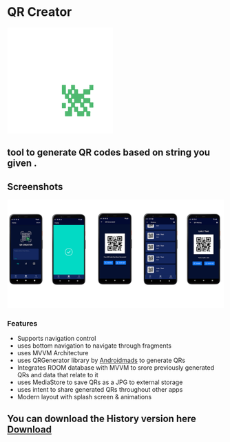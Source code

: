 # QR Creator 

![](https://github.com/MathRoda/QR-Creator-App/blob/master/app/src/main/res/qr_icon.png)

<h2>tool to generate QR codes based on string you given .</h2>


## Screenshots
<img src="https://github.com/MathRoda/QR-Creator-App/blob/master/app/src/main/res/screen-shots/history%20feature%20ss.jpg" width="1000" />

### Features

- Supports navigation control 
- uses bottom navigation to navigate through fragments
- uses MVVM Architecture 
- uses QRGenerator library by [Androidmads](https://github.com/androidmads/QRGenerator)  to generate QRs 
- Integrates ROOM database with MVVM to srore previously generated QRs and data that relate to it 
- uses MediaStore to save QRs as a JPG to external storage 
- uses intent to share generated QRs throughout other apps 
- Modern layout with splash screen & animations 

## You can download the History version here [Download](https://github.com/MathRoda/QR-Creator-App/releases/tag/v1.1.0)


